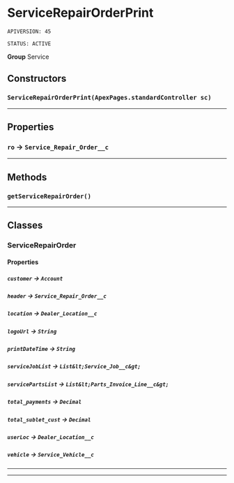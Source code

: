 # ServiceRepairOrderPrint

`APIVERSION: 45`

`STATUS: ACTIVE`



**Group** Service

## Constructors
### `ServiceRepairOrderPrint(ApexPages.standardController sc)`
---
## Properties

### `ro` → `Service_Repair_Order__c`


---
## Methods
### `getServiceRepairOrder()`
---
## Classes
### ServiceRepairOrder
#### Properties

##### `customer` → `Account`


##### `header` → `Service_Repair_Order__c`


##### `location` → `Dealer_Location__c`


##### `logoUrl` → `String`


##### `printDateTime` → `String`


##### `serviceJobList` → `List&lt;Service_Job__c&gt;`


##### `servicePartsList` → `List&lt;Parts_Invoice_Line__c&gt;`


##### `total_payments` → `Decimal`


##### `total_sublet_cust` → `Decimal`


##### `userLoc` → `Dealer_Location__c`


##### `vehicle` → `Service_Vehicle__c`


---

---
